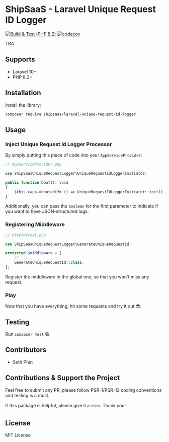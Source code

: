 # ShipSaaS - Laravel Unique Request ID Logger

[![Build & Test (PHP 8.2)](https://github.com/shipsaas/laravel-jwks/actions/workflows/build.yml/badge.svg)](https://github.com/shipsaas/laravel-jwks/actions/workflows/build.yml)
[![codecov](https://codecov.io/gh/shipsaas/laravel-jwks/graph/badge.svg?token=c0HREpn8kp)](https://codecov.io/gh/shipsaas/laravel-jwks)

TBA

## Supports
- Laravel 10+
- PHP 8.2+

## Installation

Install the library:

```bash
composer require shipsaas/laravel-unique-request-id-logger
```

## Usage

### Inject Unique Request Id Logger Processor

By simply putting this piece of code into your `AppServiceProvider`:

```php
// AppServiceProvider.php

use ShipSaasUniqueRequestLogger\UniqueRequestIdLoggerInitiator;

public function boot(): void
{
    $this->app->booted(fn () => UniqueRequestIdLoggerInitiator::init());
}
```

Additionally, you can pass the `boolean` for the first parameter to indicate if you want to have JSON-structured logs.

### Registering Middleware

```php
// Http/Kernel.php

use ShipSaasUniqueRequestLogger\GenerateUniqueRequestId;

protected $middleware = [
    // ...
    GenerateUniqueRequestId::class,  
];
```

Register the middleware in the global one, so that you won't miss any request.

### Play

Now that you have everything, hit some requests and try it out 😎.

## Testing

Run `composer test` 😆

## Contributors
- Seth Phat

## Contributions & Support the Project

Feel free to submit any PR, please follow PSR-1/PSR-12 coding conventions and testing is a must.

If this package is helpful, please give it a ⭐️⭐️⭐️. Thank you!

## License
MIT License
